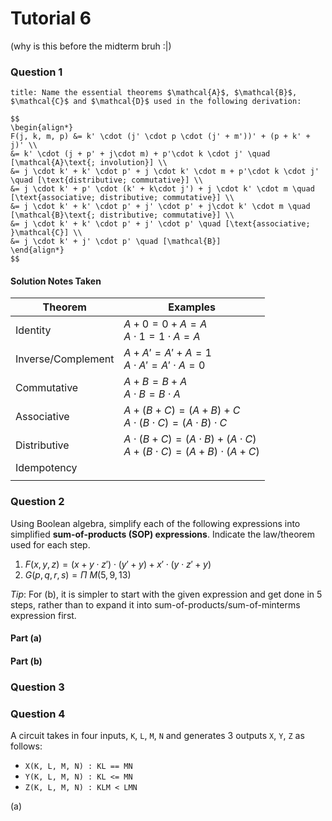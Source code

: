 # Tutorial 6
(why is this before the midterm bruh :|)

### Question 1

`````ad-question
title: Name the essential theorems $\mathcal{A}$, $\mathcal{B}$, $\mathcal{C}$ and $\mathcal{D}$ used in the following derivation:

$$
\begin{align*}
F(j, k, m, p) &= k' \cdot (j' \cdot p \cdot (j' + m'))' + (p + k' + j)' \\
&= k' \cdot (j + p' + j\cdot m) + p'\cdot k \cdot j' \quad [\mathcal{A}\text{; involution}] \\
&= j \cdot k' + k' \cdot p' + j \cdot k' \cdot m + p'\cdot k \cdot j' \quad [\text{distributive; commutative}] \\
&= j \cdot k' + p' \cdot (k' + k\cdot j') + j \cdot k' \cdot m \quad [\text{associative; distributive; commutative}] \\
&= j \cdot k' + k' \cdot p' + j' \cdot p' + j\cdot k' \cdot m \quad [\mathcal{B}\text{; distributive; commutative}] \\
&= j \cdot k' + k' \cdot p' + j' \cdot p' \quad [\text{associative; }\mathcal{C}] \\
&= j \cdot k' + j' \cdot p' \quad [\mathcal{B}]
\end{align*}
$$
`````

#### Solution Notes Taken

| Theorem            | Examples                                                                   |
| ------------------ | -------------------------------------------------------------------------- |
| Identity           | $A + 0 = 0 + A = A$<br>$A \cdot 1 = 1 \cdot A = A$                         |     |
| Inverse/Complement | $A+A' = A' + A = 1$<br>$A\cdot A' = A' \cdot A = 0$                        |     |
| Commutative        | $A+B = B+A$<br>$A\cdot B = B\cdot A$                                       |     |
| Associative        | $A+(B+C) = (A+B)+C$<br> $A\cdot (B\cdot C) = (A\cdot B)\cdot C$            |     |
| Distributive       | $A\cdot (B+C) = (A\cdot B) + (A\cdot C)$<br>$A+(B\cdot C)=(A+B)\cdot(A+C)$ |     |
|    Idempotency                |                                                                            |     |
|                    |                                                                            |     |

### Question 2

Using Boolean algebra, simplify each of the following expressions into simplified **sum-of-products (SOP) expressions**. Indicate the law/theorem used for each step.

1. $F(x,y,z) = (x + y\cdot z')\cdot (y' + y) + x'\cdot (y\cdot z' + y)$
2. $G(p,q,r,s) = \Pi\text{ }M(5, 9, 13)$

*Tip*: For (b), it is simpler to start with the given expression and get done in 5 steps, rather than to expand it into sum-of-products/sum-of-minterms expression first.

#### Part (a)



#### Part (b)





### Question 3









### Question 4

A circuit takes in four inputs, `K`, `L`, `M`, `N` and generates 3 outputs `X`, `Y`, `Z` as follows:
- `X(K, L, M, N) : KL == MN`
- `Y(K, L, M, N) : KL <= MN`
- `Z(K, L, M, N) : KLM < LMN`

(a)









